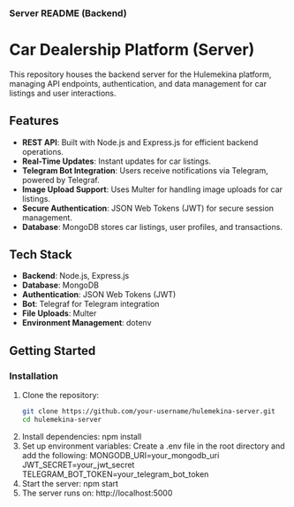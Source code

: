 ### Server README (Backend)

# Car Dealership Platform (Server)

This repository houses the backend server for the Hulemekina platform, managing API endpoints, authentication, and data management for car listings and user interactions.

## Features

- **REST API**: Built with Node.js and Express.js for efficient backend operations.
- **Real-Time Updates**: Instant updates for car listings.
- **Telegram Bot Integration**: Users receive notifications via Telegram, powered by Telegraf.
- **Image Upload Support**: Uses Multer for handling image uploads for car listings.
- **Secure Authentication**: JSON Web Tokens (JWT) for secure session management.
- **Database**: MongoDB stores car listings, user profiles, and transactions.

## Tech Stack

- **Backend**: Node.js, Express.js
- **Database**: MongoDB
- **Authentication**: JSON Web Tokens (JWT)
- **Bot**: Telegraf for Telegram integration
- **File Uploads**: Multer
- **Environment Management**: dotenv

## Getting Started

### Installation

1. Clone the repository:
   ```bash
   git clone https://github.com/your-username/hulemekina-server.git
   cd hulemekina-server
2. Install dependencies:
    npm install
3. Set up environment variables:
   Create a .env file in the root directory and add the following:
   MONGODB_URI=your_mongodb_uri
   JWT_SECRET=your_jwt_secret
   TELEGRAM_BOT_TOKEN=your_telegram_bot_token
4. Start the server:
   npm start
5. The server runs on:
   http://localhost:5000

